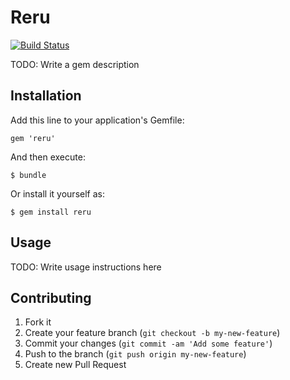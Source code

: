 # Reru

[![Build Status](https://travis-ci.org/eploko/reru.png)](https://travis-ci.org/eploko/reru)

TODO: Write a gem description

## Installation

Add this line to your application's Gemfile:

    gem 'reru'

And then execute:

    $ bundle

Or install it yourself as:

    $ gem install reru

## Usage

TODO: Write usage instructions here

## Contributing

1. Fork it
2. Create your feature branch (`git checkout -b my-new-feature`)
3. Commit your changes (`git commit -am 'Add some feature'`)
4. Push to the branch (`git push origin my-new-feature`)
5. Create new Pull Request
